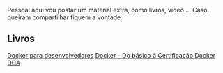 Pessoal aqui vou postar um material extra, como livros, vídeo ...
Caso queiram compartilhar fiquem a vontade.



Livros
-
[Docker para desenvolvedores](https://leanpub.com/dockerparadesenvolvedores)
[Docker - Do básico à Certificação Docker DCA](https://leanpub.com/dockerdca)
